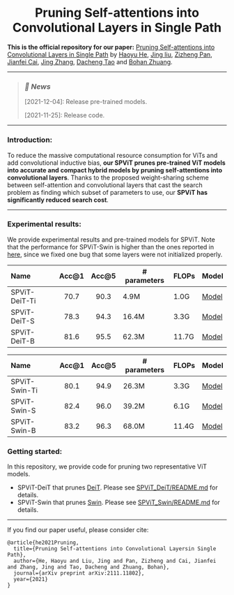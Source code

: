 <h1 align="center">Pruning Self-attentions into Convolutional Layers in Single Path</h1>

**This is the official repository for our paper:** [Pruning Self-attentions into Convolutional Layers in Single Path](https://arxiv.org/abs/2111.11802) by [Haoyu He](https://charles-haoyuhe.github.io/), [Jing liu](https://sites.google.com/view/jing-liu/%E9%A6%96%E9%A1%B5), [Zizheng Pan](https://zizhengpan.github.io/), [Jianfei Cai](https://jianfei-cai.github.io/), [Jing Zhang](https://scholar.google.com/citations?user=9jH5v74AAAAJ&hl=en), [Dacheng Tao](https://www.sydney.edu.au/engineering/about/our-people/academic-staff/dacheng-tao.html) and [Bohan Zhuang](https://bohanzhuang.github.io/).

***

><h3><strong><i>🚀 News</i></strong></h3>
>
>[2021-12-04]: Release pre-trained models.
>
>[2021-11-25]: Release code.

***

### Introduction:

To reduce the massive computational resource consumption for ViTs and add convolutional inductive bias, **our SPViT prunes pre-trained ViT models into accurate and compact hybrid models by pruning self-attentions into convolutional layers**. Thanks to the proposed weight-sharing scheme between self-attention and convolutional layers that cast the search problem as finding which subset of parameters to use, our **SPViT has significantly reduced search cost**.

***

### Experimental results:

We provide experimental results and pre-trained models for SPViT. Note that the performance for SPViT-Swin is higher than the ones reported in [here](https://arxiv.org/abs/2111.11802), since we fixed one bug that some layers were not initialized properly.

| Name          | Acc@1 | Acc@5 | # parameters | FLOPs | Model                                                        |
| :------------ | :---: | :---: | ------------ | ----- | ------------------------------------------------------------ |
| SPViT-DeiT-Ti | 70.7  | 90.3  | 4.9M         | 1.0G  | [Model](https://github.com/zhuang-group/SPViT/releases/download/1.0/spvit_deit_ti_l200_t10.pth) |
| SPViT-DeiT-S  | 78.3  | 94.3  | 16.4M        | 3.3G  | [Model](https://github.com/zhuang-group/SPViT/releases/download/1.0/spvit_deit_sm_l30_t32.pth) |
| SPViT-DeiT-B  | 81.6  | 95.5  | 62.3M        | 11.7G | [Model](https://github.com/zhuang-group/SPViT/releases/download/1.0/spvit_deit_bs_l006_t100.pth) |

| Name          | Acc@1 | Acc@5 | # parameters | FLOPs | Model                                                        |
| :------------ | :---: | :---: | ------------ | ----- | ------------------------------------------------------------ |
| SPViT-Swin-Ti | 80.1  | 94.9  | 26.3M        | 3.3G  | [Model](https://github.com/zhuang-group/SPViT/releases/download/1.0/spvit_swin_t_l28_t32.pth) |
| SPViT-Swin-S  | 82.4  | 96.0  | 39.2M        | 6.1G  | [Model](https://github.com/zhuang-group/SPViT/releases/download/1.0/spvit_swin_sm_l04_t55.pth) |
| SPViT-Swin-B  | 83.2  | 96.3  | 68.0M        | 11.4G | [Model](https://github.com/zhuang-group/SPViT/releases/download/1.0/spvit_swin_bs_l01_t100.pth) |

### Getting started:

In this repository, we provide code for pruning two representative ViT models.

- SPViT-DeiT that prunes [DeiT](https://github.com/facebookresearch/deit). Please see [SPViT_DeiT/README.md](SPViT_DeiT/README.md ) for details.
- SPViT-Swin that prunes [Swin](https://github.com/microsoft/Swin-Transformer). Please see [SPViT_Swin/README.md](SPViT_Swin/README.md) for details.

***

If you find our paper useful, please consider cite:

```
@article{he2021Pruning,
  title={Pruning Self-attentions into Convolutional Layersin Single Path},
  author={He, Haoyu and Liu, Jing and Pan, Zizheng and Cai, Jianfei and Zhang, Jing and Tao, Dacheng and Zhuang, Bohan},
  journal={arXiv preprint arXiv:2111.11802},
  year={2021}
}
```

